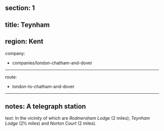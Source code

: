 section: 1
----
title: Teynham
----
region: Kent
----
company:
- companies/london-chatham-and-dover
----
route:
- london-to-chatham-and-dover
----
notes: A telegraph station
----
text: In the vicinity of which are *Rodmersham Lodge* (2 miles); *Teynham Lodge* (2½ miles) and *Norton Court* (2 miles).
